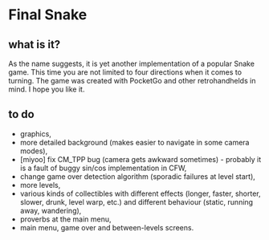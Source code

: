 # Final Snake

## what is it?
As the name suggests, it is yet another implementation of a popular Snake game. This time you are not limited to four directions when it comes to turning. The game was created with PocketGo and other retrohandhelds in mind. I hope you like it.

## to do
- graphics,
- more detailed background (makes easier to navigate in some camera modes),
- [miyoo] fix CM_TPP bug (camera gets awkward sometimes) - probably it is a fault of buggy sin/cos implementation in CFW,
- change game over detection algorithm (sporadic failures at level start),
- more levels,
- various kinds of collectibles with different effects (longer, faster, shorter, slower, drunk, level warp, etc.) and different behaviour (static, running away, wandering),
- proverbs at the main menu,
- main menu, game over and between-levels screens.
